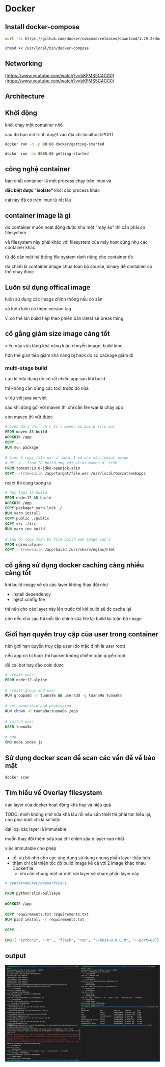 # Docker

## Install docker-compose

```bash
curl -SL https://github.com/docker/compose/releases/download/1.29.2/docker-compose-Linux-x86_64 -o /usr/local/bin/docker-compose
```

```bash
chmod +x /usr/local/bin/docker-compose
```

## Networking

[https://www.youtube.com/watch?v=bKFMS5C4CG0](https://www.youtube.com/watch?v=bKFMS5C4CG0)

## Architecture

## Khởi động

khởi chạy một container nhỏ

sau đó bạn mở trình duyệt vào địa chỉ localhost:PORT

```bash
docker run -d -p 80:80 docker/getting-started
```

```bash
docker run -dp 8080:80 getting-started
```

## công nghệ container

bản chất container là một process chạy trên linux và

**đặc biệt được "isolate"** khỏi các process khác

cái này đã có trên linux từ rất lâu

## container image là gì

do container muốn hoạt động được như một "máy ảo" thì cần phải có filesystem

và filesystem này phải khác với filesystem của máy host cũng như các container khác

từ đó cần một hệ thống file system rành riêng cho container đó

đó chính là container image chứa toàn bộ source, binary để container có thể chạy được

## Luôn sử dụng offical image

luôn sử dụng các image chính thống nếu có sẵn

và luôn luôn có thêm version tag

vì có thể lần build tiếp theo phiên bản latest sẽ break thing

## cố gắng giảm size image càng tốt

việc này vừa tăng khả năng luân chuyển image, build time

hơn thế gián tiếp giảm khả năng bị hack do số package giảm đi

### multi-stage build

cực kì hữu dụng do có rất nhiều app sau khi build

thì không cần dùng các tool trước đó nữa

ví dụ với java servlet

sau khi đóng gói với maven thì chỉ cần file war là chạy app

cỏn maven thì vứt được

```dockerfile
# bước đầu chỉ cần tải maven và build file war
FROM maven AS build
WORKDIR /app
COPY . .
RUN mvn package

# bước 2 copy file war ở bước 1 và cho vào tomcat image
# để ý --from là build ứng với alias maven ở trên
FROM tomcat:10.0-jdk8-openjdk-slim
COPY --from=build /app/target/file.war /usr/local/tomcat/webapps 
```

react thi cung tuong tu

```dockerfile
# đại loại là build
FROM node:12 AS build
WORKDIR /app
COPY package* yarn.lock ./
RUN yarn install
COPY public ./public
COPY src ./src
RUN yarn run build

# sau đó copy toàn bộ file build vào image cuối
FROM nginx:alpine
COPY --from=build /app/build /usr/share/nginx/html
```

## cố gắng sử dụng docker caching càng nhiều càng tốt

khi build image sẽ có các layer không thay đổi như

- install dependency
- inject config file

thì nên cho các layer này lên trước thì khi build sẽ đc cache lại

còn nếu cho sau thì mỗi lần chỉnh sửa file lại build lại toàn bộ image

## Giới hạn quyền truy cập của user trong container

nên giới hạn quyền truy cập user (do mặc định là user root)

nếu app có bị hack thì hacker không chiếm toàn quyền root

để cài bot hay đào coin được

```dockerfile
# create user
FROM node:12-alpine

# create group and user
RUN groupadd -r tuana9a && useradd -g tuana9a tuana9a

# set ownership and permission
RUN chown -R tuana9a:tuana9a /app

# switch user
USER tuana9a

# run
CMD node index.js
```

## Sử dụng docker scan để scan các vấn đề về bảo mật

```bash
docker scan
```

## Tìm hiểu về Overlay filesystem

các layer của docker hoạt động khá hay và hiệu quả

TODO: mình không nhớ nữa khá lâu rồi nếu cần thiết thì phải tìm hiểu lại, còn phía dưới chỉ là sơ lược

đại loại các layer là immutable

muốn thay đổi thêm sửa xoá chỉ chỉnh sửa ở layer cao nhất

việc immutable cho phép

- tối ưu bộ nhớ cho các ứng dụng sử dụng chung phần layer thấp hơn
- thậm chí cải thiện tốc độ build image kể cả với 2 image khác nhau Dockerfile
  - chỉ cần chung một or một vài layer sẽ share phần layer này

```Dockerfile
# syntax=docker/dockerfile:1

FROM python:slim-bullseye

WORKDIR /app

COPY requirements.txt requirements.txt
RUN pip3 install -r requirements.txt

COPY . .

CMD [ "python3", "-m" , "flask", "run", "--host=0.0.0.0", "--port=80"]
```

## output

![docker-layers-log.PNG](./img/docker-layers-log.PNG)
